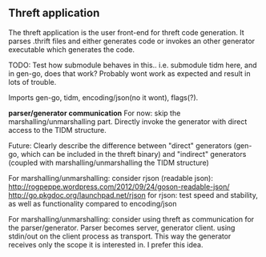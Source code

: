 ## Threft application

The threft application is the user front-end for threft code generation. It parses .thrift files and either generates code or invokes an other generator executable which generates the code.

TODO: Test how submodule behaves in this.. i.e. submodule tidm here, and in gen-go, does that work? Probably wont work as expected and result in lots of trouble.

Imports gen-go, tidm, encoding/json(no it wont), flags(?).

**parser/generator communication**
For now: skip the marshalling/unmarshalling part. Directly invoke the generator with direct access to the TIDM structure.

Future: Clearly describe the difference between "direct" generators (gen-go, which can be included in the threft binary) and "indirect" generators (coupled with marshalling/unmarshalling the TIDM structure)

For marshalling/unmarshalling: consider rjson (readable json):
http://rogpeppe.wordpress.com/2012/09/24/goson-readable-json/
http://go.pkgdoc.org/launchpad.net/rjson
for rjson: test speed and stability, as well as functionality compared to encoding/json

For marshalling/unmarshalling: consider using threft as communication for the parser/generator. Parser becomes server, generator client. using stdin/out on the client process as transport. This way the generator receives only the scope it is interested in. I prefer this idea.
